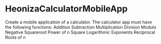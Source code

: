 # HeonizaCalculatorMobileApp
Create a mobile application of a calculator. The calculator app must have the following functions:  Addition Subtraction Multiplication Division Modulo Negative Squareroot Power of n Square Logarithmic Exponents Reciprocal Roots of n
